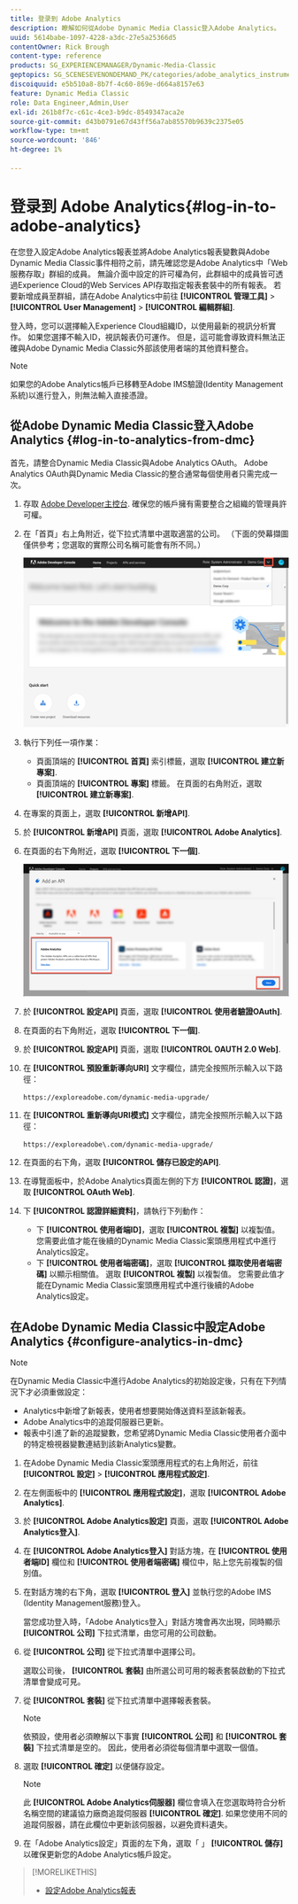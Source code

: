 ```yaml
---
title: 登录到 Adobe Analytics
description: 瞭解如何從Adobe Dynamic Media Classic登入Adobe Analytics。
uuid: 5614babe-1097-4228-a3dc-27e5a25366d5
contentOwner: Rick Brough
content-type: reference
products: SG_EXPERIENCEMANAGER/Dynamic-Media-Classic
geptopics: SG_SCENESEVENONDEMAND_PK/categories/adobe_analytics_instrumentation_kit
discoiquuid: e5b510a8-8b7f-4c60-869e-d664a8157e63
feature: Dynamic Media Classic
role: Data Engineer,Admin,User
exl-id: 261b8f7c-c61c-4ce3-b9dc-8549347aca2e
source-git-commit: d43b0791e67d43ff56a7ab85570b9639c2375e05
workflow-type: tm+mt
source-wordcount: '846'
ht-degree: 1%

---
```


# 登录到 Adobe Analytics{#log-in-to-adobe-analytics}

在您登入設定Adobe Analytics報表並將Adobe Analytics報表變數與Adobe Dynamic Media Classic事件相符之前，請先確認您是Adobe Analytics中「Web服務存取」群組的成員。 無論介面中設定的許可權為何，此群組中的成員皆可透過Experience Cloud的Web Services API存取指定報表套裝中的所有報表。 若要新增成員至群組，請在Adobe Analytics中前往 **[!UICONTROL 管理工具]** > **[!UICONTROL User Management]** > **[!UICONTROL 編輯群組]**.

登入時，您可以選擇輸入Experience Cloud組織ID，以使用最新的視訊分析實作。 如果您選擇不輸入ID，視訊報表仍可運作。 但是，這可能會導致資料無法正確與Adobe Dynamic Media Classic外部該使用者端的其他資料整合。

>[!NOTE]
>
>如果您的Adobe Analytics帳戶已移轉至Adobe IMS驗證(Identity Management系統)以進行登入，則無法輸入直接憑證。

## 從Adobe Dynamic Media Classic登入Adobe Analytics {#log-in-to-analytics-from-dmc}

首先，請整合Dynamic Media Classic與Adobe Analytics OAuth。 Adobe Analytics OAuth與Dynamic Media Classic的整合通常每個使用者只需完成一次。

1. 存取 [Adobe Developer主控台](https://developer.adobe.com/console). 確保您的帳戶擁有需要整合之組織的管理員許可權。
1. 在「首頁」右上角附近，從下拉式清單中選取適當的公司。 （下面的熒幕擷圖僅供參考；您選取的實際公司名稱可能會有所不同。）

   ![建立新專案](assets/analytics-oauth1.png)

1. 執行下列任一項作業：

   * 頁面頂端的 **[!UICONTROL 首頁]** 索引標籤，選取 **[!UICONTROL 建立新專案]**.
   * 頁面頂端的 **[!UICONTROL 專案]** 標籤。 在頁面的右角附近，選取 **[!UICONTROL 建立新專案]**.

1. 在專案的頁面上，選取 **[!UICONTROL 新增API]**.
1. 於 **[!UICONTROL 新增API]** 頁面，選取 **[!UICONTROL Adobe Analytics]**.
1. 在頁面的右下角附近，選取 **[!UICONTROL 下一個]**.

   ![新增API](assets/analytics-oauth2.png)

1. 於 **[!UICONTROL 設定API]** 頁面，選取 **[!UICONTROL 使用者驗證OAuth]**.
1. 在頁面的右下角附近，選取 **[!UICONTROL 下一個]**.
1. 於 **[!UICONTROL 設定API]** 頁面，選取 **[!UICONTROL OAUTH 2.0 Web]**.
1. 在 **[!UICONTROL 預設重新導向URI]** 文字欄位，請完全按照所示輸入以下路徑：

   `https://exploreadobe.com/dynamic-media-upgrade/`

1. 在 **[!UICONTROL 重新導向URI模式]** 文字欄位，請完全按照所示輸入以下路徑：

   `https://exploreadobe\.com/dynamic-media-upgrade/`

1. 在頁面的右下角，選取 **[!UICONTROL 儲存已設定的API]**.
1. 在導覽面板中，於Adobe Analytics頁面左側的下方 **[!UICONTROL 認證]**，選取 **[!UICONTROL OAuth Web]**.
1. 下 **[!UICONTROL 認證詳細資料]**，請執行下列動作：
   * 下 **[!UICONTROL 使用者端ID]**，選取 **[!UICONTROL 複製]** 以複製值。 您需要此值才能在後續的Dynamic Media Classic案頭應用程式中進行Analytics設定。
   * 下 **[!UICONTROL 使用者端密碼]**，選取 **[!UICONTROL 擷取使用者端密碼]** 以顯示相關值。 選取 **[!UICONTROL 複製]** 以複製值。 您需要此值才能在Dynamic Media Classic案頭應用程式中進行後續的Adobe Analytics設定。

## 在Adobe Dynamic Media Classic中設定Adobe Analytics {#configure-analytics-in-dmc}

>[!NOTE]
>
>在Dynamic Media Classic中進行Adobe Analytics的初始設定後，只有在下列情況下才必須重做設定：
>
>* Analytics中新增了新報表，使用者想要開始傳送資料至該新報表。
>* Adobe Analytics中的追蹤伺服器已更新。
>* 報表中引進了新的追蹤變數，您希望將Dynamic Media Classic使用者介面中的特定檢視器變數連結到該新Analytics變數。
>


1. 在Adobe Dynamic Media Classic案頭應用程式的右上角附近，前往 **[!UICONTROL 設定]** > **[!UICONTROL 應用程式設定]**.
1. 在左側面板中的 **[!UICONTROL 應用程式設定]**，選取 **[!UICONTROL Adobe Analytics]**.
1. 於 **[!UICONTROL Adobe Analytics設定]** 頁面，選取 **[!UICONTROL Adobe Analytics登入]**.
1. 在 **[!UICONTROL Adobe Analytics登入]** 對話方塊，在 **[!UICONTROL 使用者端ID]** 欄位和 **[!UICONTROL 使用者端密碼]** 欄位中，貼上您先前複製的個別值。
1. 在對話方塊的右下角，選取 **[!UICONTROL 登入]** 並執行您的Adobe IMS (Identity Management服務)登入。

   當您成功登入時，「Adobe Analytics登入」對話方塊會再次出現，同時顯示 **[!UICONTROL 公司]** 下拉式清單，由您可用的公司啟動。

1. 從 **[!UICONTROL 公司]** 從下拉式清單中選擇公司。

   選取公司後， **[!UICONTROL 套裝]** 由所選公司可用的報表套裝啟動的下拉式清單會變成可見。

1. 從 **[!UICONTROL 套裝]** 從下拉式清單中選擇報表套裝。

   >[!NOTE]
   >
   >依預設，使用者必須瞭解以下事實 **[!UICONTROL 公司]** 和 **[!UICONTROL 套裝]** 下拉式清單是空的。 因此，使用者必須從每個清單中選取一個值。

1. 選取 **[!UICONTROL 確定]** 以便儲存設定。

   >[!NOTE]
   >
   >此 **[!UICONTROL Adobe Analytics伺服器]** 欄位會填入在您選取時符合分析名稱空間的建議協力廠商追蹤伺服器 **[!UICONTROL 確定]**. 如果您使用不同的追蹤伺服器，請在此欄位中更新該伺服器，以避免資料遺失。

1. 在「Adobe Analytics設定」頁面的左下角，選取「 」 **[!UICONTROL 儲存]** 以確保更新您的Adobe Analytics帳戶設定。

>[!MORELIKETHIS]
>
>* [設定Adobe Analytics報表](configuring-analytics-reports.md#configuring_adobe_analytics_reports)


